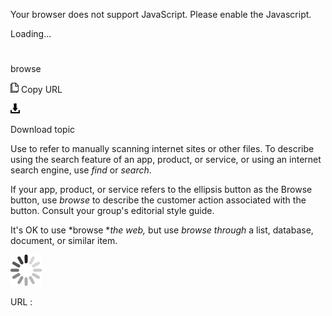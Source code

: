 Your browser does not support JavaScript. Please enable the Javascript.

Loading...

# 

browse

![Copy URL](browse_files/Copy.png)
Copy URL

![Download](browse_files/Download.png)

Download topic

Use to refer to manually scanning internet sites or other files. To describe using the search feature of an app, product, or service, or using an internet search engine, use *find* or *search*.

If your app, product, or service refers to the ellipsis button as the Browse button, use *browse* to describe the customer action associated with the button. Consult your group's editorial style guide.

It's OK to use *browse **the web,* but use *browse through* a list, database, document, or similar item.

![In progress](browse_files/activity-large.gif)

URL :
